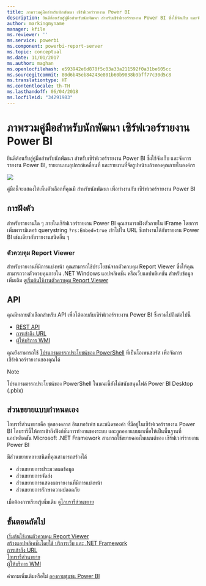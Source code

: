 ```yaml
---
title: ภาพรวมคู่มือสำหรับนักพัฒนา เซิร์ฟเวอร์รายงาน Power BI
description: ยินดีต้อนรับสู่คู่มือสำหรับนักพัฒนา สำหรับเซิร์ฟเวอร์รายงาน Power BI ซึ่งใช้จัดเก็บ และจัดการรายงาน Power BI, รายงานบนอุปกรณ์เคลื่อนที่ และรายงานที่จัดรูปหน้าแล้วของคุณภายในองค์กร
author: markingmyname
manager: kfile
ms.reviewer: ''
ms.service: powerbi
ms.component: powerbi-report-server
ms.topic: conceptual
ms.date: 11/01/2017
ms.author: maghan
ms.openlocfilehash: e593942e6d878f5c03a33a211592f0a31be605cc
ms.sourcegitcommit: 80d6b45eb84243e801b60b9038b9bff77c30d5c8
ms.translationtype: HT
ms.contentlocale: th-TH
ms.lasthandoff: 06/04/2018
ms.locfileid: "34291983"
---
```

# <a name="developer-handbook-overview-power-bi-report-server"></a>ภาพรวมคู่มือสำหรับนักพัฒนา เซิร์ฟเวอร์รายงาน Power BI
ยินดีต้อนรับสู่คู่มือสำหรับนักพัฒนา สำหรับเซิร์ฟเวอร์รายงาน Power BI ซึ่งใช้จัดเก็บ และจัดการรายงาน Power BI, รายงานบนอุปกรณ์เคลื่อนที่ และรายงานที่จัดรูปหน้าแล้วของคุณภายในองค์กร

![](media/developer-handbook-overview/admin-handbook.png)

คู่มือนี้จะแสดงให้เห็นตัวเลือกที่คุณมี สำหรับนักพัฒนา เพื่อทำงานกับ เซิร์ฟเวอร์รายงาน Power BI

## <a name="embedding"></a>การฝังตัว
สำหรับรายงานใด ๆ ภายในเซิร์ฟเวอร์รายงาน Power BI คุณสามารถฝังตัวภายใน iFrame โดยการเพิ่มพารามิเตอร์ querystring `?rs:Embed=true` เข้าไปใน URL ซึ่งทำงานได้กับรายงาน Power BI เช่นเดียวกับรายงานชนิดอื่น ๆ

### <a name="report-viewer-control"></a>ตัวควบคุม Report Viewer
สำหรับรายงานที่มีการแบ่งหน้า คุณสามารถใช้ประโยชน์จากตัวควบคุม Report Viewer ซึ่งให้คุณสามารถวางตัวควบคุมภายใน .NET Windows แอปพลิเคชัน หรือเว็บแอปพลิเคชัน สำหรับข้อมูลเพิ่มเติม ดู[เริ่มต้นใช้งานตัวควบคุม Report Viewer](https://docs.microsoft.com/sql/reporting-services/application-integration/integrating-reporting-services-using-reportviewer-controls-get-started)

## <a name="apis"></a>API
คุณมีหลายตัวเลือกสำหรับ API เพื่อโต้ตอบกับเซิร์ฟเวอร์รายงาน Power BI ซึ่งรวมไปถึงต่อไปนี้

* [REST API](rest-api.md)
* [การเข้าถึง URL](https://docs.microsoft.com/sql/reporting-services/url-access-ssrs)
* [ผู้ให้บริการ WMI](https://docs.microsoft.com/sql/reporting-services/wmi-provider-library-reference/reporting-services-wmi-provider-library-reference-ssrs)

คุณยังสามารถใช้ [โปรแกรมอรรถประโยชน์ของ PowerShell](https://github.com/Microsoft/ReportingServicesTools) ที่เป็นโอเพนซอร์ส เพื่อจัดการเซิร์ฟเวอร์รายงานของคุณได้

> [!NOTE]
> โปรแกรมอรรถประโยชน์ของ PowerShell ในขณะนี้ยังไม่สนับสนุนไฟล์ Power BI Desktop (.pbix)
> 
> 

## <a name="custom-extensions"></a>ส่วนขยายแบบกำหนดเอง
ไลบรารีส่วนขยายคือ ชุดของคลาส อินเทอร์เฟซ และชนิดของค่า ที่มีอยู่ในเซิร์ฟเวอร์รายงาน Power BI ไลบรารีนี้ให้การเข้าถึงฟังก์ชันการทำงานของระบบ และถูกออกแบบมาเพื่อให้เป็นพื้นฐานที่ แอปพลิเคชัน Microsoft .NET Framework สามารถใช้ขยายคอมโพเนนต์ของ เซิร์ฟเวอร์รายงาน Power BI

มีส่วนขยายหลายชนิดที่คุณสามารถสร้างได้

* ส่วนขยายการประมวลผลข้อมูล
* ส่วนขยายการจัดส่ง
* ส่วนขยายการแสดงผลรายงานที่มีการแบ่งหน้า
* ส่วนขยายการรักษาความปลอดภัย

เมื่อต้องการเรียนรู้เพิ่มเติม ดู[ไลบรารีส่วนขยาย](https://docs.microsoft.com/sql/reporting-services/extensions/reporting-services-extension-library)

## <a name="next-steps"></a>ขั้นตอนถัดไป
[เริ่มต้นใช้งานตัวควบคุม Report Viewer](https://docs.microsoft.com/sql/reporting-services/application-integration/integrating-reporting-services-using-reportviewer-controls-get-started)  
[สร้างแอปพลิเคชันโดยใช้ บริการเว็บ และ .NET Framework](https://docs.microsoft.com/sql/reporting-services/report-server-web-service/net-framework/building-applications-using-the-web-service-and-the-net-framework)  
[การเข้าถึง URL](https://docs.microsoft.com/sql/reporting-services/url-access-ssrs)  
[ไลบรารีส่วนขยาย](https://docs.microsoft.com/sql/reporting-services/extensions/reporting-services-extension-library)  
[ผู้ให้บริการ WMI](https://docs.microsoft.com/sql/reporting-services/wmi-provider-library-reference/reporting-services-wmi-provider-library-reference-ssrs)

คำถามเพิ่มเติมหรือไม่ [ลองถามชุมชน Power BI](https://community.powerbi.com/)

